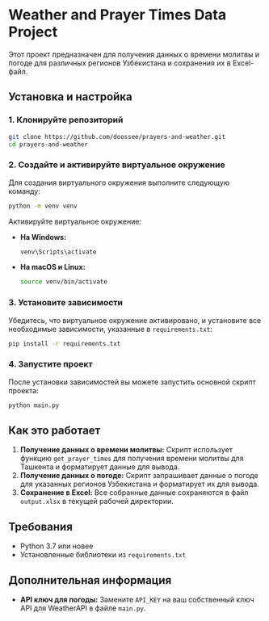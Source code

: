 # Weather and Prayer Times Data Project

Этот проект предназначен для получения данных о времени молитвы и погоде для различных регионов Узбекистана и сохранения их в Excel-файл.

## Установка и настройка

### 1. Клонируйте репозиторий

```bash
git clone https://github.com/doossee/prayers-and-weather.git
cd prayers-and-weather
```

### 2. Создайте и активируйте виртуальное окружение

Для создания виртуального окружения выполните следующую команду:

```bash
python -m venv venv
```

Активируйте виртуальное окружение:

- **На Windows:**

  ```bash
  venv\Scripts\activate
  ```

- **На macOS и Linux:**

  ```bash
  source venv/bin/activate
  ```

### 3. Установите зависимости

Убедитесь, что виртуальное окружение активировано, и установите все необходимые зависимости, указанные в `requirements.txt`:

```bash
pip install -r requirements.txt
```

### 4. Запустите проект

После установки зависимостей вы можете запустить основной скрипт проекта:

```bash
python main.py
```

## Как это работает

1. **Получение данных о времени молитвы:** Скрипт использует функцию `get_prayer_times` для получения времени молитвы для Ташкента и форматирует данные для вывода.
2. **Получение данных о погоде:** Скрипт запрашивает данные о погоде для указанных регионов Узбекистана и форматирует их для вывода.
3. **Сохранение в Excel:** Все собранные данные сохраняются в файл `output.xlsx` в текущей рабочей директории.

## Требования

- Python 3.7 или новее
- Установленные библиотеки из `requirements.txt`

## Дополнительная информация

- **API ключ для погоды:** Замените `API_KEY` на ваш собственный ключ API для WeatherAPI в файле `main.py`.
